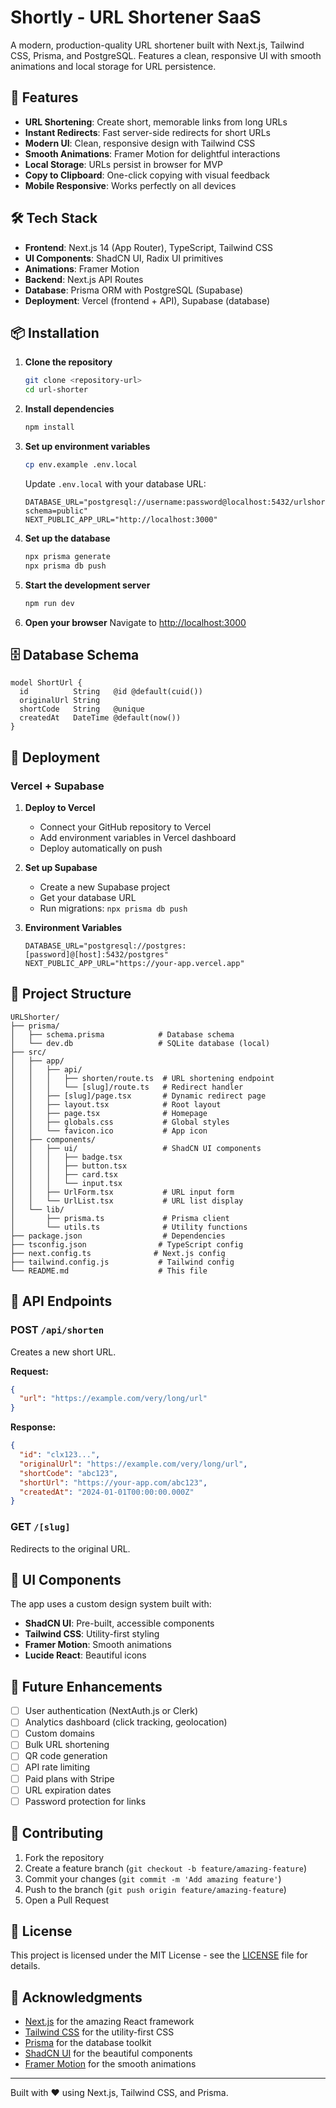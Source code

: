 # Shortly - URL Shortener SaaS

A modern, production-quality URL shortener built with Next.js, Tailwind CSS, Prisma, and PostgreSQL. Features a clean, responsive UI with smooth animations and local storage for URL persistence.

## 🚀 Features

- **URL Shortening**: Create short, memorable links from long URLs
- **Instant Redirects**: Fast server-side redirects for short URLs
- **Modern UI**: Clean, responsive design with Tailwind CSS
- **Smooth Animations**: Framer Motion for delightful interactions
- **Local Storage**: URLs persist in browser for MVP
- **Copy to Clipboard**: One-click copying with visual feedback
- **Mobile Responsive**: Works perfectly on all devices

## 🛠️ Tech Stack

- **Frontend**: Next.js 14 (App Router), TypeScript, Tailwind CSS
- **UI Components**: ShadCN UI, Radix UI primitives
- **Animations**: Framer Motion
- **Backend**: Next.js API Routes
- **Database**: Prisma ORM with PostgreSQL (Supabase)
- **Deployment**: Vercel (frontend + API), Supabase (database)

## 📦 Installation

1. **Clone the repository**
   ```bash
   git clone <repository-url>
   cd url-shorter
   ```

2. **Install dependencies**
   ```bash
   npm install
   ```

3. **Set up environment variables**
   ```bash
   cp env.example .env.local
   ```
   
   Update `.env.local` with your database URL:
   ```env
   DATABASE_URL="postgresql://username:password@localhost:5432/urlshorter?schema=public"
   NEXT_PUBLIC_APP_URL="http://localhost:3000"
   ```

4. **Set up the database**
   ```bash
   npx prisma generate
   npx prisma db push
   ```

5. **Start the development server**
   ```bash
   npm run dev
   ```

6. **Open your browser**
   Navigate to [http://localhost:3000](http://localhost:3000)

## 🗄️ Database Schema

```prisma
model ShortUrl {
  id          String   @id @default(cuid())
  originalUrl String
  shortCode   String   @unique
  createdAt   DateTime @default(now())
}
```

## 🚀 Deployment

### Vercel + Supabase

1. **Deploy to Vercel**
   - Connect your GitHub repository to Vercel
   - Add environment variables in Vercel dashboard
   - Deploy automatically on push

2. **Set up Supabase**
   - Create a new Supabase project
   - Get your database URL
   - Run migrations: `npx prisma db push`

3. **Environment Variables**
   ```env
   DATABASE_URL="postgresql://postgres:[password]@[host]:5432/postgres"
   NEXT_PUBLIC_APP_URL="https://your-app.vercel.app"
   ```

## 📁 Project Structure

```
URLShorter/
├── prisma/
│   ├── schema.prisma            # Database schema
│   └── dev.db                   # SQLite database (local)
├── src/
│   ├── app/
│   │   ├── api/
│   │   │   ├── shorten/route.ts  # URL shortening endpoint
│   │   │   └── [slug]/route.ts   # Redirect handler
│   │   ├── [slug]/page.tsx       # Dynamic redirect page
│   │   ├── layout.tsx            # Root layout
│   │   ├── page.tsx              # Homepage
│   │   ├── globals.css           # Global styles
│   │   └── favicon.ico           # App icon
│   ├── components/
│   │   ├── ui/                   # ShadCN UI components
│   │   │   ├── badge.tsx
│   │   │   ├── button.tsx
│   │   │   ├── card.tsx
│   │   │   └── input.tsx
│   │   ├── UrlForm.tsx           # URL input form
│   │   └── UrlList.tsx           # URL list display
│   └── lib/
│       ├── prisma.ts             # Prisma client
│       └── utils.ts              # Utility functions
├── package.json                  # Dependencies
├── tsconfig.json                # TypeScript config
├── next.config.ts              # Next.js config
├── tailwind.config.js           # Tailwind config
└── README.md                    # This file
```

## 🔧 API Endpoints

### POST `/api/shorten`
Creates a new short URL.

**Request:**
```json
{
  "url": "https://example.com/very/long/url"
}
```

**Response:**
```json
{
  "id": "clx123...",
  "originalUrl": "https://example.com/very/long/url",
  "shortCode": "abc123",
  "shortUrl": "https://your-app.com/abc123",
  "createdAt": "2024-01-01T00:00:00.000Z"
}
```

### GET `/[slug]`
Redirects to the original URL.

## 🎨 UI Components

The app uses a custom design system built with:
- **ShadCN UI**: Pre-built, accessible components
- **Tailwind CSS**: Utility-first styling
- **Framer Motion**: Smooth animations
- **Lucide React**: Beautiful icons

## 🔮 Future Enhancements

- [ ] User authentication (NextAuth.js or Clerk)
- [ ] Analytics dashboard (click tracking, geolocation)
- [ ] Custom domains
- [ ] Bulk URL shortening
- [ ] QR code generation
- [ ] API rate limiting
- [ ] Paid plans with Stripe
- [ ] URL expiration dates
- [ ] Password protection for links

## 🤝 Contributing

1. Fork the repository
2. Create a feature branch (`git checkout -b feature/amazing-feature`)
3. Commit your changes (`git commit -m 'Add amazing feature'`)
4. Push to the branch (`git push origin feature/amazing-feature`)
5. Open a Pull Request

## 📄 License

This project is licensed under the MIT License - see the [LICENSE](LICENSE) file for details.

## 🙏 Acknowledgments

- [Next.js](https://nextjs.org/) for the amazing React framework
- [Tailwind CSS](https://tailwindcss.com/) for the utility-first CSS
- [Prisma](https://prisma.io/) for the database toolkit
- [ShadCN UI](https://ui.shadcn.com/) for the beautiful components
- [Framer Motion](https://www.framer.com/motion/) for the smooth animations

---

Built with ❤️ using Next.js, Tailwind CSS, and Prisma.